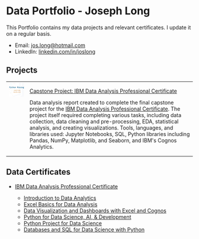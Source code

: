 <h1>Data Portfolio - Joseph Long</h1>
<p>This Portfolio contains my data projects and relevant certificates. I update it on a regular basis.</p>
<p>
  <ul>
    <li>Email: <a href="mailto: jos.long@hotmail.com">jos.long@hotmail.com</a></li>
    <li>LinkedIn: <a href="http://www.linkedin.com/in/joslong" target="_blank">linkedin.com/in/joslong</a></li>
  </ul>
</p>
             
<h2>Projects</h2>
<table>
  <!--<tr>
    <td valign="top">
      <img src="https://github.com/jos-long/Portfolio/blob/main/michael-d-2cDIzRnVq0Q-unsplash_2018.jpg" width="350" alt="High Rise Buildings by Michael D on Unsplash">
    </td>
    <td valign="top">
      <p><a href="https://github.com/jos-long/Climate-Exploration-Project">Climate Exploration Project</a></p>
      <p>[Two or three sentences max!] The objective of this is project is to... I compared various models... which resulted in a [quantifiable result].</p>
    </td>
  </tr>-->
  <tr>
    <td valign="top">
      <a href="https://github.com/jos-long/Portfolio/blob/main/imb_data_an_cert_capstone_story.pdf"><img src="https://github.com/jos-long/images/blob/main/ibm_data_analysis_pro_cert_capstone_03.jpg" width="350" alt="IBM Data Analyst Professional Certificate"></a>
    </td>
    <td valign="top">
      <p><a href="https://github.com/jos-long/Portfolio/blob/main/imb_data_an_cert_capstone_story.pdf">Capstone Project: IBM Data Analysis Professional Certificate</a></p>
      <p>Data analysis report created to complete the final capstone project for the <a href="https://github.com/jos-long/certificates_and_badges/blob/main/Certificate%2C%20Coursera%2C%20IBM%20Data%20analytist.pdf">IBM Data Analysis Professional Certificate</a>.  The project itself required completing various tasks, including data collection, data cleaning and pre-processing, EDA, statistical analysis, and creating visualizations.  Tools, languages, and libraries used: Jupyter Notebooks, SQL, Python libraries including Pandas, NumPy, Matplotlib, and Seaborn, and IBM's Cognos Analytics.</p>
    </td>
  </tr>
</table>  

<h2>Data Certificates</h2>
<p>
  <ul>
    <li>
      <a href="https://github.com/jos-long/certificates_and_badges/blob/main/Certificate%2C%20Coursera%2C%20IBM%20Data%20analytist.pdf">IBM Data Analysis Professional Certificate</a>
    </li>
    <ul>
      <li><a href="https://github.com/jos-long/certificates_and_badges/blob/main/Certificate%2C%20Coursera%2C%20Data%20analytics%2C%2001%2C%20Intro%20to%20data%20analytics.pdf">Introduction to Data Analytics</a></li>
      <li><a href="https://github.com/jos-long/certificates_and_badges/blob/main/Certificate%2C%20Coursera%2C%20Data%20analytics%2C%2002%2C%20Excel%20basics%20for%20data%20analysis.pdf">Excel Basics for Data Analysis</a></li>
      <li><a href="https://github.com/jos-long/certificates_and_badges/blob/main/Certificate%2C%20Coursera%2C%20Data%20analytics%2C%2003%2C%20Data%20visualization%20and%20dashboard%20with%20excel%20and%20cognos%20analytics.pdf">Data Visualization and Dashboards with Excel and Cognos</a></li>
      <li><a href="https://github.com/jos-long/certificates_and_badges/blob/main/Certificate%2C%20Coursera%2C%20Data%20analytics%2C%2004%2C%20Python%20for%20data%20analysis%2C%20AI%2C%20and%20development.pdf">Python for Data Science, AI, & Development</a></li>
      <li><a href="https://github.com/jos-long/certificates_and_badges/blob/main/Certificate%2C%20Coursera%2C%20Data%20analytics%2C%2005%2C%20Python%20project%20for%20data%20science.pdf">Python Project for Data Science</a></li>
      <li><a href="https://github.com/jos-long/certificates_and_badges/blob/main/Certificate%2C%20Coursera%2C%20Data%20analytics%2C%2006%2C%20Databases%20and%20sql%20for%20data%20science%20with%20python.pdf">Databases and SQL for Data Science with Python</a></li>


      
    
  </ul>
</p>

<!--
Photo by <a href="https://unsplash.com/@alienaperture?utm_content=creditCopyText&utm_medium=referral&utm_source=unsplash">Michael D</a> on <a href="https://unsplash.com/photos/high-rise-buildings-2cDIzRnVq0Q?utm_content=creditCopyText&utm_medium=referral&utm_source=unsplash">Unsplash</a>
-->

</table>
